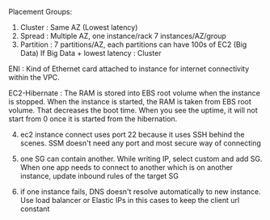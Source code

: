 Placement Groups:
  1) Cluster : Same AZ (Lowest latency)
  2) Spread : Multiple AZ, one instance/rack 7 instances/AZ/group
  3) Partition : 7 partitions/AZ, each partitions can have 100s of EC2 (Big Data)
  If Big Data + lowest latency : Cluster

ENI :
  Kind of Ethernet card attached to instance for internet connectivity within the VPC.
  
EC2-Hibernate :
  The RAM is stored into EBS root volume when the instance is stopped. When the instance is started, the RAM is taken from EBS root volume. That decreases the boot time.
  When you see the uptime, it will not start from 0 once it is started from the hibernation.

4) ec2 instance connect uses port 22 because it uses SSH behind the scenes.
SSM doesn't need any port and most secure way of connecting 

5) one SG can contain another. While writing IP, select custom and add SG. 
When one app needs to connect to another which is on another instance, update inbound rules of the target SG

6) if one instance fails, DNS doesn't resolve automatically to new instance. Use load balancer or Elastic IPs in this cases to keep the client url constant 